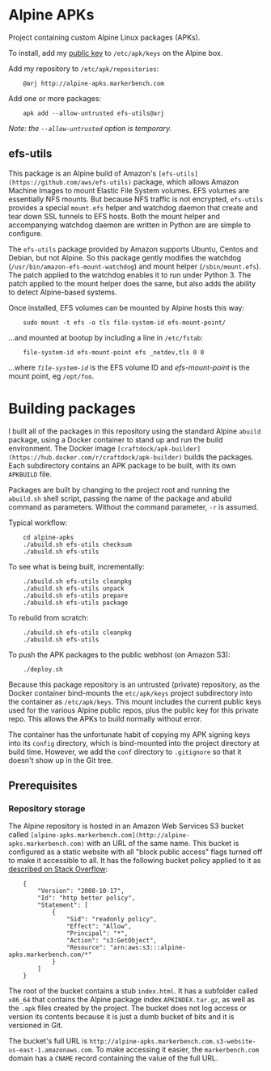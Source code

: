 # Alpine APKs

Project containing custom Alpine Linux packages (APKs).

To install, add my [public key](alpine-devel@markerbench.com-5d56c244.rsa.pub) to `/etc/apk/keys` on the Alpine box.

Add my repository to `/etc/apk/repositories`:

        @arj http://alpine-apks.markerbench.com

Add one or more packages:

        apk add --allow-untrusted efs-utils@arj

_Note: the `--allow-untrusted` option is temporary._

## efs-utils

This package is an Alpine build of Amazon's `[efs-utils](https://github.com/aws/efs-utils)` package, which allows Amazon Machine Images to mount Elastic File System volumes. EFS volumes are essentially NFS mounts. But because NFS traffic is not encrypted, `efs-utils` provides a special `mount.efs` helper and watchdog daemon that create and tear down SSL tunnels to EFS hosts. Both the mount helper and accompanying watchdog daemon are written in Python are are simple to configure.

The `efs-utils` package provided by Amazon supports Ubuntu, Centos and Debian, but not Alpine. So this package gently modifies the watchdog (`/usr/bin/amazon-efs-mount-watchdog`) and mount helper (`/sbin/mount.efs`). The patch applied to the watchdog enables it to run under Python 3. The patch applied to the mount helper does the same, but also adds the ability to detect Alpine-based systems.

Once installed, EFS volumes can be mounted by Alpine hosts this way:

        sudo mount -t efs -o tls file-system-id efs-mount-point/

...and mounted at bootup by including a line in `/etc/fstab`:

        file-system-id efs-mount-point efs _netdev,tls 0 0

...where _`file-system-id`_ is the EFS volume ID and _efs-mount-point_ is the mount point, eg `/opt/foo`.

# Building packages

I built all of the packages in this repository using the standard Alpine `abuild` package, using a Docker container to stand up and run the build environment. The Docker image `[craftdock/apk-builder](https://hub.docker.com/r/craftdock/apk-builder)` builds the packages. Each subdirectory contains an APK package to be built, with its own `APKBUILD` file.

Packages are built by changing to the project root and running the `abuild.sh` shell script, passing the name of the package and abuild command as parameters. Without the command parameter, `-r` is assumed.

Typical workflow:

        cd alpine-apks
        ./abuild.sh efs-utils checksum
        ./abuild.sh efs-utils

To see what is being built, incrementally:

        ./abuild.sh efs-utils cleanpkg
        ./abuild.sh efs-utils unpack
        ./abuild.sh efs-utils prepare
        ./abuild.sh efs-utils package

To rebuild from scratch:

        ./abuild.sh efs-utils cleanpkg
        ./abuild.sh efs-utils

To push the APK packages to the public webhost (on Amazon S3):

        ./deploy.sh

Because this package repository is an untrusted (private) repository, as the Docker container bind-mounts the `etc/apk/keys` project subdirectory into the container as `/etc/apk/keys`. This mount includes the current public keys used for the various Alpine public repos, plus the public key for this private repo. This allows the APKs to build normally without error.

The container has the unfortunate habit of copying my APK signing keys into its `config` directory, which is bind-mounted into the project directory at build time. However, we add the `conf` directory to `.gitignore` so that it doesn't show up in the Git tree.

## Prerequisites

### Repository storage

The Alpine repository is hosted in an Amazon Web Services S3 bucket called `[alpine-apks.markerbench.com](http://alpine-apks.markerbench.com)` with an URL of the same name. This bucket is configured as a static website with all "block public access" flags turned off to make it accessible to all. It has the following bucket policy applied to it as [described on Stack Overflow](https://stackoverflow.com/questions/7420209/amazon-s3-permission-problem-how-to-set-permissions-for-all-files-at-once):

        {
            "Version": "2008-10-17",
            "Id": "http better policy",
            "Statement": [
                {
                    "Sid": "readonly policy",
                    "Effect": "Allow",
                    "Principal": "*",
                    "Action": "s3:GetObject",
                    "Resource": "arn:aws:s3:::alpine-apks.markerbench.com/*"
                }
            ]
        }

The root of the bucket contains a stub `index.html`. It has a subfolder called `x86_64` that contains the Alpine package index `APKINDEX.tar.gz`, as well as the `.apk` files created by the project. The bucket does not log access or version its contents because it is just a dumb bucket of bits and it is versioned in Git.

The bucket's full URL is `http://alpine-apks.markerbench.com.s3-website-us-east-1.amazonaws.com`. To make accessing it easier, the `markerbench.com` domain has a `CNAME` record containing the value of the full URL.
